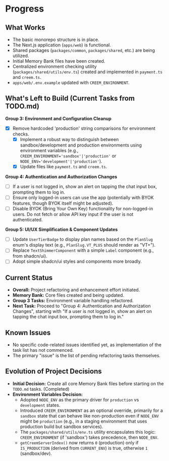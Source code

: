 # Progress

## What Works

*   The basic monorepo structure is in place.
*   The Next.js application (`apps/web`) is functional.
*   Shared packages (`packages/common`, `packages/shared`, etc.) are being utilized.
*   Initial Memory Bank files have been created.
*   Centralized environment checking utility (`packages/shared/utils/env.ts`) created and implemented in `payment.ts` and `creem.ts`.
*   `apps/web/.env.example` updated with `CREEM_ENVIRONMENT`.

## What's Left to Build (Current Tasks from TODO.md)

**Group 3: Environment and Configuration Cleanup**
*   [x] Remove hardcoded 'production' string comparisons for environment checks.
    *   [x] Implement a robust way to distinguish between sandbox/development and production environments using environment variables (e.g., `CREEM_ENVIRONMENT='sandbox'|'production'` or `NODE_ENV='development'|'production'`).
    *   [x] Update files like `payment.ts` and `creem.ts`.

**Group 4: Authentication and Authorization Changes**
*   [ ] If a user is not logged in, show an alert on tapping the chat input box, prompting them to log in.
*   [ ] Ensure only logged-in users can use the app (potentially with BYOK features, though BYOK itself might be adjusted).
*   [ ] Disable BYOK (Bring Your Own Key) functionality for non-logged-in users. Do not fetch or allow API key input if the user is not authenticated.

**Group 5: UI/UX Simplification & Component Updates**
*   [ ] Update `UserTierBadge` to display plan names based on the `PlanSlug` enum's display text (e.g., `PlanSlug.VT_PLUS` should render as "VT+").
*   [ ] Replace `TextShimmerComponent` with a simple `Label` component (e.g., from shadcn/ui).
*   [ ] Adopt simple shadcn/ui styles and components more broadly.

## Current Status

*   **Overall:** Project refactoring and enhancement effort initiated.
*   **Memory Bank:** Core files created and being updated.
*   **Group 3 Tasks:** Environment variable handling refactored.
*   **Next Task:** Proceed to "Group 4: Authentication and Authorization Changes", starting with "If a user is not logged in, show an alert on tapping the chat input box, prompting them to log in."

## Known Issues

*   No specific code-related issues identified yet, as implementation of the task list has not commenced.
*   The primary "issue" is the list of pending refactoring tasks themselves.

## Evolution of Project Decisions

*   **Initial Decision:** Create all core Memory Bank files before starting on the `TODO.md` tasks. (Completed)
*   **Environment Variables Decision:**
    *   Adopted `NODE_ENV` as the primary driver for `production` vs `development` states.
    *   Introduced `CREEM_ENVIRONMENT` as an optional override, primarily for a `sandbox` state that can behave like non-production even if `NODE_ENV` might be `production` (e.g., in a staging environment that uses production build but sandbox services).
    *   The `packages/shared/utils/env.ts` utility encapsulates this logic: `CREEM_ENVIRONMENT` (if 'sandbox') takes precedence, then `NODE_ENV`.
    *   `getCreemServerIndex()` now returns `0` (production) only if `IS_PRODUCTION` (derived from `CURRENT_ENV`) is true, otherwise `1` (sandbox/dev).
